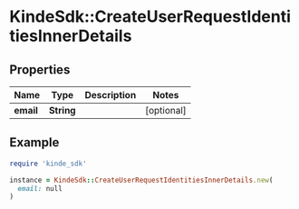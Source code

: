 # KindeSdk::CreateUserRequestIdentitiesInnerDetails

## Properties

| Name | Type | Description | Notes |
| ---- | ---- | ----------- | ----- |
| **email** | **String** |  | [optional] |

## Example

```ruby
require 'kinde_sdk'

instance = KindeSdk::CreateUserRequestIdentitiesInnerDetails.new(
  email: null
)
```

